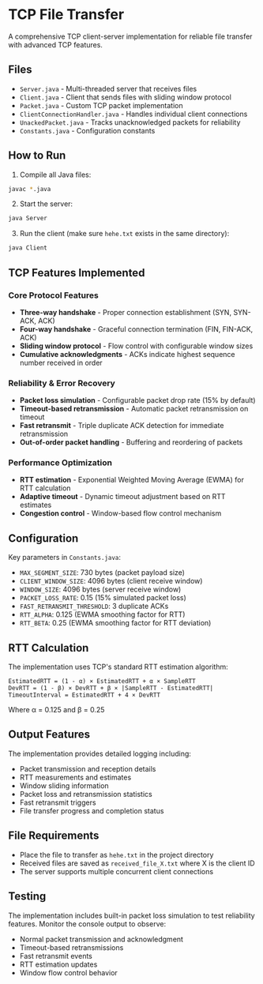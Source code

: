 # TCP File Transfer

A comprehensive TCP client-server implementation for reliable file transfer with advanced TCP features.

## Files
- `Server.java` - Multi-threaded server that receives files
- `Client.java` - Client that sends files with sliding window protocol
- `Packet.java` - Custom TCP packet implementation
- `ClientConnectionHandler.java` - Handles individual client connections
- `UnackedPacket.java` - Tracks unacknowledged packets for reliability
- `Constants.java` - Configuration constants

## How to Run

1. Compile all Java files:
```bash
javac *.java
```

2. Start the server:
```bash
java Server
```

3. Run the client (make sure `hehe.txt` exists in the same directory):
```bash
java Client
```

## TCP Features Implemented

### Core Protocol Features
- **Three-way handshake** - Proper connection establishment (SYN, SYN-ACK, ACK)
- **Four-way handshake** - Graceful connection termination (FIN, FIN-ACK, ACK)
- **Sliding window protocol** - Flow control with configurable window sizes
- **Cumulative acknowledgments** - ACKs indicate highest sequence number received in order

### Reliability & Error Recovery
- **Packet loss simulation** - Configurable packet drop rate (15% by default)
- **Timeout-based retransmission** - Automatic packet retransmission on timeout
- **Fast retransmit** - Triple duplicate ACK detection for immediate retransmission
- **Out-of-order packet handling** - Buffering and reordering of packets

### Performance Optimization
- **RTT estimation** - Exponential Weighted Moving Average (EWMA) for RTT calculation
- **Adaptive timeout** - Dynamic timeout adjustment based on RTT estimates
- **Congestion control** - Window-based flow control mechanism

## Configuration

Key parameters in `Constants.java`:
- `MAX_SEGMENT_SIZE`: 730 bytes (packet payload size)
- `CLIENT_WINDOW_SIZE`: 4096 bytes (client receive window)
- `WINDOW_SIZE`: 4096 bytes (server receive window)
- `PACKET_LOSS_RATE`: 0.15 (15% simulated packet loss)
- `FAST_RETRANSMIT_THRESHOLD`: 3 duplicate ACKs
- `RTT_ALPHA`: 0.125 (EWMA smoothing factor for RTT)
- `RTT_BETA`: 0.25 (EWMA smoothing factor for RTT deviation)

## RTT Calculation

The implementation uses TCP's standard RTT estimation algorithm:

```
EstimatedRTT = (1 - α) × EstimatedRTT + α × SampleRTT
DevRTT = (1 - β) × DevRTT + β × |SampleRTT - EstimatedRTT|
TimeoutInterval = EstimatedRTT + 4 × DevRTT
```

Where α = 0.125 and β = 0.25

## Output Features

The implementation provides detailed logging including:
- Packet transmission and reception details
- RTT measurements and estimates
- Window sliding information
- Packet loss and retransmission statistics
- Fast retransmit triggers
- File transfer progress and completion status

## File Requirements

- Place the file to transfer as `hehe.txt` in the project directory
- Received files are saved as `received_file_X.txt` where X is the client ID
- The server supports multiple concurrent client connections

## Testing

The implementation includes built-in packet loss simulation to test reliability features. Monitor the console output to observe:
- Normal packet transmission and acknowledgment
- Timeout-based retransmissions
- Fast retransmit events
- RTT estimation updates
- Window flow control behavior